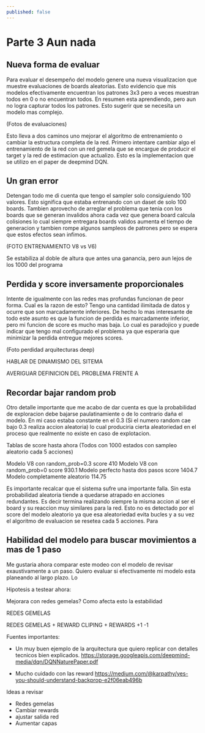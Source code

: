 ```yaml
---
published: false
---
```

# Parte 3 Aun nada

## Nueva forma de evaluar

Para evaluar el desempeño del modelo genere una nueva visualizacion que muestre evaluaciones de boards aleatorias. Esto evidencio que mis modelos efectivamente encuentran los patrones 3x3 pero a veces muestran todos en 0 o no encuentran todos. En resumen esta aprendiendo, pero aun no logra capturar todos los patrones. Esto sugerir que se necesita un modelo mas complejo.


(Fotos de evaluaciones)


Esto lleva a dos caminos uno mejorar el algoritmo de entrenamiento o cambiar la estructura completa de la red. Primero intentare cambiar algo el entrenamiento de la red con un red gemela que se encargue de producir el target y la red de estimacion que actualizo. Esto es la implementacion que se utilizo en el paper de deepmind DQN.

## Un gran error

Detengan todo me di cuenta que tengo el sampler solo consiguiendo 100 valores. Esto significa que estaba entrenando con un daset de solo 100 boards. Tambien aprovecho de arreglar el problema que tenia con los boards que se generan invalidos ahora cada vez que genera board calcula colisiones lo cual siempre entregara boards validos aumenta el tiempo de generacion y tambien rompe algunos sampleos de patrones pero se espera que estos efectos sean infimos.

(FOTO ENTRENAMIENTO V8 vs V6)

Se estabiliza al doble de altura que antes una ganancia, pero aun lejos de los 1000 del programa 


## Perdida y score inversamente proporcionales

Intente de igualmente con las redes mas profundas funcionan de peor forma. Cual es la razon de esto? Tengo una cantidad ilimitada de datos y ocurre que son marcadamente inferiores. De hecho lo mas interesante de todo este asunto es que la funcion de perdida es marcadamente inferior, pero mi funcion de score es mucho mas baja. Lo cual es paradojico y puede indicar que tengo mal configurado el problema ya que esperaria que minimizar la perdida entregue mejores scores.

(Foto perdidad arquitecturas deep)

HABLAR DE DINAMISMO DEL SITEMA

AVERIGUAR DEFINICION DEL PROBLEMA FRENTE A

## Recordar bajar random prob

Otro detalle importante que me acabo de dar cuenta es que la probabilidad de exploracion debe bajarse paulatinamiente o de lo contrario daña el modelo. En mi caso estaba constante en el 0.3 (Si el numero random cae bajo 0.3 realiza accion aleatoria) lo cual produciria cierta aleatoriedad en el proceso que realmente no existe en caso de explotacion.

Tablas de score hasta ahora (Todos con 1000 estados con sampleo aleatorio cada 5 acciones)

Modelo V8 con random_prob=0.3 score 410
Modelo V8 con random_prob=0 score 930.1
Modelo perfecto hasta dos pasos score 1404.7
Modelo completamente aleatorio 114.75

Es importante recalcar que el sistema sufre una importante falla. Sin esta probabilidad aleatoria tiende a quedarse atrapado en acciones redundantes. Es decir termina realizando siempre la misma accion al ser el board y su reaccion muy similares para la red. Esto no es detectado por el score del modelo aleatorio ya que esa aleatoriedad evita bucles y a su vez el algoritmo de evaluacion se resetea cada 5 acciones. Para 

## Habilidad del modelo para buscar movimientos a mas de 1 paso
Me gustaria ahora comparar este modeo con el modelo de revisar exaustivamente a un paso. Quiero evaluar si efectivamente mi modelo esta planeando al largo plazo. Lo 


Hipotesis a testear ahora:

Mejorara con redes gemelas?
Como afecta esto la estabilidad


REDES GEMELAS

REDES GEMELAS + REWARD CLIPING + REWARDS +1 -1

Fuentes importantes:

* Un muy buen ejemplo de la arquitectura que quiero replicar con detalles tecnicos bien explicados.
https://storage.googleapis.com/deepmind-media/dqn/DQNNaturePaper.pdf

* Mucho cuidado con las reward
https://medium.com/@karpathy/yes-you-should-understand-backprop-e2f06eab496b


Ideas a revisar

* Redes gemelas
* Cambiar rewards
* ajustar salida red
* Aumentar capas
